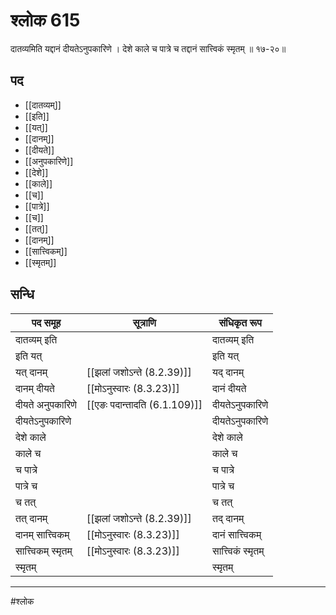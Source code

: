 # श्लोक 615

दातव्यमिति यद्दानं दीयतेऽनुपकारिणे ।
देशे काले च पात्रे च तद्दानं सात्त्विकं स्मृतम् ॥ १७-२०॥


## पद 

- [[दातव्यम्]]
- [[इति]]
- [[यत्]]
- [[दानम्]]
- [[दीयते]]
- [[अनुपकारिणे]]
- [[देशे]]
- [[काले]]
- [[च]]
- [[पात्रे]]
- [[च]]
- [[तत्]]
- [[दानम्]]
- [[सात्त्विकम्]]
- [[स्मृतम्]]

## सन्धि

| पद समूह | सूत्राणि | संधिकृत रूप |
| ----- | ----- | ----- |
| दातव्यम् इति |  | दातव्यम् इति |
| इति यत् |  | इति यत् |
| यत् दानम् |  [[झलां जशोऽन्ते (8.2.39)]] | यद् दानम् |
| दानम् दीयते |  [[मोऽनुस्वारः (8.3.23)]] | दानं दीयते |
| दीयते अनुपकारिणे |  [[एङः पदान्तादति (6.1.109)]] | दीयतेऽनुपकारिणे |
| दीयतेऽनुपकारिणे |  | दीयतेऽनुपकारिणे |
| देशे काले |  | देशे काले |
| काले च |  | काले च |
| च पात्रे |  | च पात्रे |
| पात्रे च |  | पात्रे च |
| च तत् |  | च तत् |
| तत् दानम् |  [[झलां जशोऽन्ते (8.2.39)]] | तद् दानम् |
| दानम् सात्त्विकम् |  [[मोऽनुस्वारः (8.3.23)]] | दानं सात्त्विकम् |
| सात्त्विकम् स्मृतम् |  [[मोऽनुस्वारः (8.3.23)]] | सात्त्विकं स्मृतम् |
| स्मृतम् |  | स्मृतम् |


---

#श्लोक
